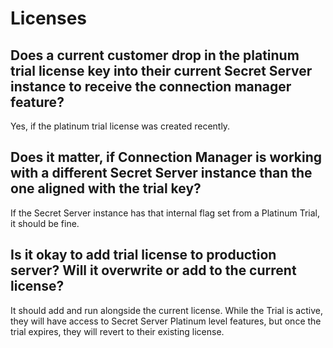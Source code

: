 [title]: # (Licenses)
[tags]: # (faq,license,trial,key,ss)
[priority]: # (704)
# Licenses

## Does a current customer drop in the platinum trial license key into their current Secret Server instance to receive the connection manager feature?

Yes, if the platinum trial license was created recently.

## Does it matter, if Connection Manager is working with a different Secret Server instance than the one aligned with the trial key?

If the Secret Server instance has that internal flag set from a Platinum Trial, it should be fine.

## Is it okay to add trial license to production server? Will it overwrite or add to the current license?

It should add and run alongside the current license. While the Trial is active, they will have access to Secret Server Platinum level features, but once the trial expires, they will revert to their existing license.
